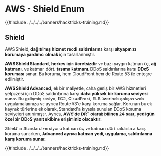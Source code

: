 # AWS - Shield Enum

{{#include ../../../../banners/hacktricks-training.md}}

## Shield

AWS Shield, **dağıtılmış hizmet reddi saldırılarına** karşı **altyapınızı korumaya yardımcı olmak** için tasarlanmıştır.

**AWS Shield Standard**, **herkes için ücretsizdir** ve bazı yaygın katman üç, **ağ katmanı**, ve katman dört, **taşıma katmanı**, DDoS saldırılarına karşı **DDoS koruması** sunar. Bu koruma, hem CloudFront hem de Route 53 ile entegre edilmiştir.

**AWS Shield Advanced**, ek bir maliyetle, daha geniş bir AWS hizmetleri yelpazesi için DDoS saldırılarına karşı **daha yüksek bir koruma seviyesi** sunar. Bu gelişmiş seviye, EC2, CloudFront, ELB üzerinde çalışan web uygulamalarınıza ve ayrıca Route 53'e karşı koruma sağlar. Korunan bu ek kaynak türlerine ek olarak, Standard'a kıyasla sunulan DDoS koruma seviyeleri artırılmıştır. Ayrıca, **AWS'de DRT olarak bilinen 24 saat, yedi gün özel bir DDoS yanıt ekibine erişiminiz olacaktır**.

Shield'ın Standard versiyonu katman üç ve katman dört saldırılara karşı koruma sunarken, **Advanced ayrıca katman yedi, uygulama, saldırılarına karşı koruma sunar.**

{{#include ../../../../banners/hacktricks-training.md}}
